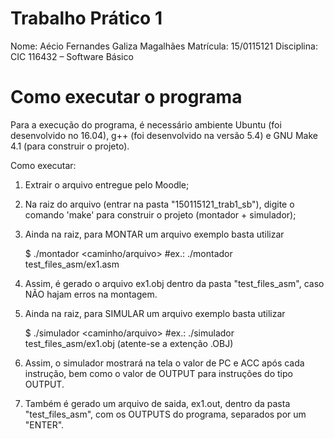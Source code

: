 # Trabalho Prático 1
Nome: Aécio Fernandes Galiza Magalhães
Matrícula: 15/0115121
Disciplina: CIC 116432 – Software Básico

# Como executar o programa
Para a execução do programa, é necessário ambiente Ubuntu (foi desenvolvido no 16.04), g++ (foi desenvolvido na versão 5.4) e GNU Make 4.1 (para construir o projeto).

Como executar:

1) Extrair o arquivo entregue pelo Moodle;
2) Na raiz do arquivo (entrar na pasta "150115121_trab1_sb"), digite o comando 'make' para construir o projeto (montador + simulador);
3) Ainda na raiz, para MONTAR um arquivo exemplo basta utilizar

    $ ./montador <caminho/arquivo>
    #ex.: ./montador test_files_asm/ex1.asm

4) Assim, é gerado o arquivo ex1.obj dentro da pasta "test_files_asm", caso NÃO hajam erros na montagem.
5) Ainda na raiz, para SIMULAR um arquivo exemplo basta utilizar

    $ ./simulador <caminho/arquivo>
    #ex.: ./simulador test_files_asm/ex1.obj (atente-se a extenção .OBJ)

6) Assim, o simulador mostrará na tela o valor de PC e ACC após cada instrução, bem como o valor de OUTPUT para instruções do tipo OUTPUT.
7) Também é gerado um arquivo de saida, ex1.out, dentro da pasta "test_files_asm", com os OUTPUTS do programa, separados por um "ENTER".
